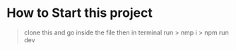 # How to Start this project 
> clone this and go inside the file 
> then in terminal run 
    > nmp i
    > npm run dev